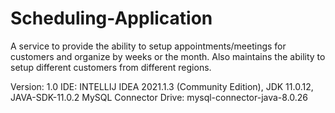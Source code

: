 # Scheduling-Application
A service to provide the ability to setup appointments/meetings for customers and organize by weeks or the month. 
Also maintains the ability to setup different customers from different regions.

Version: 1.0
IDE: INTELLIJ IDEA 2021.1.3 (Community Edition), JDK 11.0.12, JAVA-SDK-11.0.2
MySQL Connector Drive: mysql-connector-java-8.0.26
